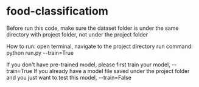 # food-classificatiom

Before run this code, make sure the dataset folder is under the same directory with project folder, not under the project folder


How to run:
open terminal, navigate to the project directory
run command: python run.py --train=True

If you don't have pre-trained model, please first train your model, --train=True
If you already have a model file saved under the project folder and you just want to test this model, --train=False
